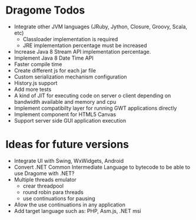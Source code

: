 # Dragome Todos

 - Integrate other JVM languages (JRuby, Jython, Closure, Groovy, Scala, etc)
     - Classloader implementation is required
     - JRE implementation percentage must be increased
 - Increase Java 8 Stream API implementation percentage.
 - Implement Java 8 Date Time API
 - Faster compile time
 - Create different js for each jar file
 - Custom serialization mechanism configuration
 - History.js support
 - Add more tests
 - A kind of JIT for executing code on server o client depending on bandwidth available and memory and cpu
 - Implement compatibilty layer for running GWT applications directly
 - Implement component for HTML5 Canvas
 - Support server side GUI application execution

# Ideas for future versions
  - Integrate UI with Swing, WxWidgets, Android
  - Convert .NET Common Intermediate Language to bytecode to be able to use Dragome with .NET?
  - Multiple threads emulator
      - crear threadpool
      - round robin para threads
      - use continuations for pausing
  - Allow the use continuations in any application
  - Add target language such as: PHP, Asm.js, .NET msi
  
